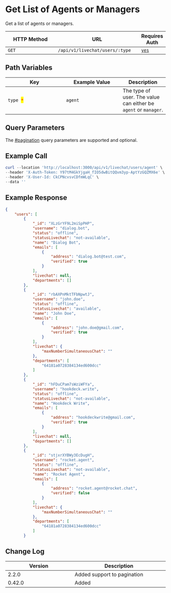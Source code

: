# Get List of Agents or Managers

Get a list of agents or managers.&#x20;

<table><thead><tr><th width="163">HTTP Method</th><th width="250">URL</th><th>Requires Auth</th></tr></thead><tbody><tr><td><code>GET</code></td><td><code>/api/v1/livechat/users/:type</code></td><td><a href="../../../authentication-endpoints/"><code>yes</code></a></td></tr></tbody></table>

## Path Variables

<table><thead><tr><th width="167.00000000000003">Key</th><th width="162">Example Value</th><th>Description</th></tr></thead><tbody><tr><td><code>type </code><mark style="color:red;"><code>*</code></mark></td><td><code>agent</code></td><td>The type of user. The value can either be <code>agent</code> or <code>manager</code>.</td></tr></tbody></table>

## Query Parameters

The [#pagination](../../../../#pagination "mention") query parameters are supported and optional.

## Example Call

```powershell
curl --location 'http://localhost:3000/api/v1/livechat/users/agent' \
--header 'X-Auth-Token: Y97tM4GkYjgaH_fIO5dwBitQQvm3yp-AptYzGQZMX6e' \
--header 'X-User-Id: CkCPNcvsvCDfmWLqC' \
--data ''
```

## Example Response

```json
{
    "users": [
        {
            "_id": "XLzGrYF9L2miSpPHP",
            "username": "dialog.bot",
            "status": "offline",
            "statusLivechat": "not-available",
            "name": "Dialog Bot",
            "emails": [
                {
                    "address": "dialog.bot@test.com",
                    "verified": true
                }
            ],
            "livechat": null,
            "departments": []
        },
        {
            "_id": "rbAXPnMktTFbNpwtJ",
            "username": "john.doe",
            "status": "offline",
            "statusLivechat": "available",
            "name": "John Doe",
            "emails": [
                {
                    "address": "john.doe@gmail.com",
                    "verified": true
                }
            ],
            "livechat": {
                "maxNumberSimultaneousChat": ""
            },
            "departments": [
                "64181a0728384134ed600dcc"
            ]
        },
        {
            "_id": "hFDuCPam7sWziWFYa",
            "username": "hookdeck.write",
            "status": "offline",
            "statusLivechat": "not-available",
            "name": "Hookdeck Write",
            "emails": [
                {
                    "address": "hookdeckwrite@gmail.com",
                    "verified": true
                }
            ],
            "livechat": null,
            "departments": []
        },
        {
            "_id": "stjxrXYBWy3EcDugH",
            "username": "rocket.agent",
            "status": "offline",
            "statusLivechat": "not-available",
            "name": "Rocket Agent",
            "emails": [
                {
                    "address": "rocket.agent@rocket.chat",
                    "verified": false
                }
            ],
            "livechat": {
                "maxNumberSimultaneousChat": ""
            },
            "departments": [
                "64181a0728384134ed600dcc"
            ]
        }
```

## Change Log

<table><thead><tr><th width="264">Version</th><th width="376">Description</th></tr></thead><tbody><tr><td>2.2.0</td><td>Added support to pagination</td></tr><tr><td>0.42.0</td><td>Added</td></tr></tbody></table>
